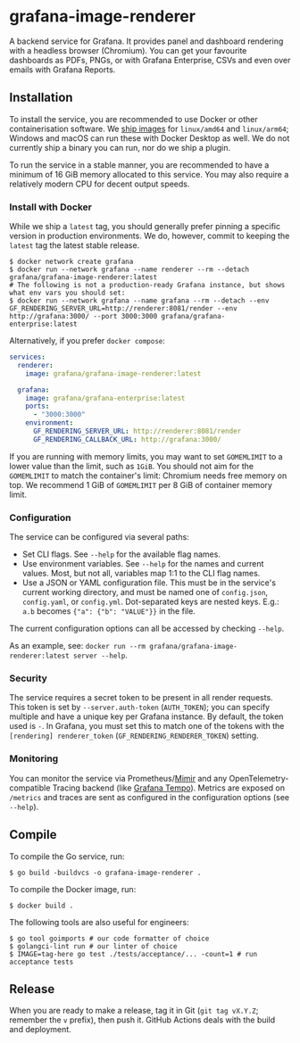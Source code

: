 # grafana-image-renderer

A backend service for Grafana.
It provides panel and dashboard rendering with a headless browser (Chromium).
You can get your favourite dashboards as PDFs, PNGs, or with Grafana Enterprise, CSVs and even over emails with Grafana Reports.

## Installation

To install the service, you are recommended to use Docker or other containerisation software.
We [ship images][image] for `linux/amd64` and `linux/arm64`; Windows and macOS can run these with Docker Desktop as well.
We do not currently ship a binary you can run, nor do we ship a plugin.

To run the service in a stable manner, you are recommended to have a minimum of 16 GiB memory allocated to this service.
You may also require a relatively modern CPU for decent output speeds.

### Install with Docker

While we ship a `latest` tag, you should generally prefer pinning a specific version in production environments.
We do, however, commit to keeping the `latest` tag the latest stable release.

```shell
$ docker network create grafana
$ docker run --network grafana --name renderer --rm --detach grafana/grafana-image-renderer:latest
# The following is not a production-ready Grafana instance, but shows what env vars you should set:
$ docker run --network grafana --name grafana --rm --detach --env GF_RENDERING_SERVER_URL=http://renderer:8081/render --env http://grafana:3000/ --port 3000:3000 grafana/grafana-enterprise:latest
```

Alternatively, if you prefer `docker compose`:

```yaml
services:
  renderer:
    image: grafana/grafana-image-renderer:latest

  grafana:
    image: grafana/grafana-enterprise:latest
    ports:
      - "3000:3000"
    environment:
      GF_RENDERING_SERVER_URL: http://renderer:8081/render
      GF_RENDERING_CALLBACK_URL: http://grafana:3000/
```

If you are running with memory limits, you may want to set `GOMEMLIMIT` to a lower value than the limit, such as `1GiB`.
You should not aim for the `GOMEMLIMIT` to match the container's limit: Chromium needs free memory on top.
We recommend 1 GiB of `GOMEMLIMIT` per 8 GiB of container memory limit.

[image]: https://hub.docker.com/r/grafana/grafana-image-renderer

### Configuration

The service can be configured via several paths:

- Set CLI flags. See `--help` for the available flag names.
- Use environment variables. See `--help` for the names and current values.
  Most, but not all, variables map 1:1 to the CLI flag names.
- Use a JSON or YAML configuration file. This must be in the service's current working directory,
  and must be named one of `config.json`, `config.yaml`, or `config.yml`. Dot-separated keys are
  nested keys. E.g.: `a.b` becomes `{"a": {"b": "VALUE"}}` in the file.

The current configuration options can all be accessed by checking `--help`.

As an example, see: `docker run --rm grafana/grafana-image-renderer:latest server --help`.

### Security

The service requires a secret token to be present in all render requests.
This token is set by `--server.auth-token` (`AUTH_TOKEN`); you can specify multiple and have a unique key per Grafana instance.
By default, the token used is `-`.
In Grafana, you must set this to match one of the tokens with the `[rendering] renderer_token` (`GF_RENDERING_RENDERER_TOKEN`) setting.

### Monitoring

You can monitor the service via Prometheus/[Mimir](https://grafana.com/oss/mimir) and any OpenTelemetry-compatible Tracing backend (like [Grafana Tempo](https://grafana.com/oss/tempo)).
Metrics are exposed on `/metrics` and traces are sent as configured in the configuration options (see `--help`).

## Compile

To compile the Go service, run:

```shell
$ go build -buildvcs -o grafana-image-renderer .
```

To compile the Docker image, run:

```shell
$ docker build .
```

The following tools are also useful for engineers:

```shell
$ go tool goimports # our code formatter of choice
$ golangci-lint run # our linter of choice
$ IMAGE=tag-here go test ./tests/acceptance/... -count=1 # run acceptance tests
```

## Release

When you are ready to make a release, tag it in Git (`git tag vX.Y.Z`; remember the `v` prefix), then push it.
GitHub Actions deals with the build and deployment.
